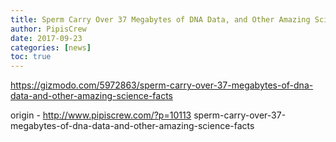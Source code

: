 ```yaml
---
title: Sperm Carry Over 37 Megabytes of DNA Data, and Other Amazing Science Facts
author: PipisCrew
date: 2017-09-23
categories: [news]
toc: true
---
```


https://gizmodo.com/5972863/sperm-carry-over-37-megabytes-of-dna-data-and-other-amazing-science-facts

origin - http://www.pipiscrew.com/?p=10113 sperm-carry-over-37-megabytes-of-dna-data-and-other-amazing-science-facts